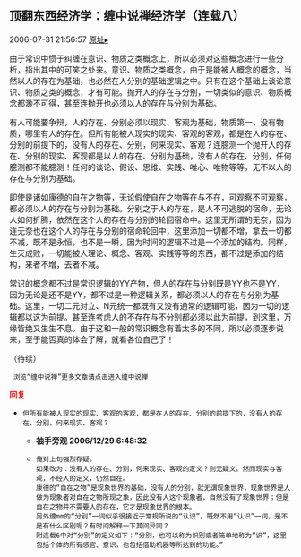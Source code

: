 ## 顶翻东西经济学：缠中说禅经济学（连载八）
2006-07-31 21:56:57
[原址▸](http://www.fxgan.com/chan_time/2006_07_12/258.htm)



 



 


 


  由于常识中惯于纠缠在意识、物质之类概念上，所以必须对这些概念进行一些分析，指出其中的可笑之处来。意识、物质之类概念，由于是能被人概念的概念，当然以人的存在为基础，也必然在人分别的基础逻辑之中。只有在这个基础上谈论意识、物质之类的概念，才有可能。抛开人的存在与分别，一切类似的意识、物质概念都渺不可得，甚至连抛开也必须以人的存在与分别为基础。


 


  有人可能要争辩，人的存在、分别必须以现实、客观为基础，物质第一，没有物质，哪里有人的存在。但所有能被人现实的现实、客观的客观，都是在人的存在、分别的前提下的，没有人的存在、分别，何来现实、客观？连臆测一个抛开人的存在、分别的现实、客观都是以人的存在、分别为基础，没有人的存在、分别，任何臆测都不能臆测！任何的谈论、假设、思维、实践、唯心、唯物等等，无不以人的存在与分别为基础。


 


  即使是诸如康德的自在之物等，无论假使自在之物等在与不在，可观察不可观察，都必须以人的存在与分别为基础。分别之于人的存在，是人不可逃脱的宿命，无论人如何折腾，依然在这个人的存在与分别的轮回宿命中。这里无所谓的无奈，因为连无奈也在这个人的存在与分别的宿命轮回中，这里添加一切都不增，拿去一切都不减，既不是永恒，也不是一瞬，因为时间的逻辑不过是一个添加的结构。同样，生灭成败，一切能被人理论、概念、客观、实践等等的东西，都不过是添加的结构，来者不增，去者不减。


 


  常识的概念都不过是常识逻辑的YY产物，但人的存在与分别既是YY也不是YY，因为无论是还不是YY，都不过是一种逻辑关系，都必须以人的存在与分别为基础。这里，一切二元对立、N元统一都既有又没有通常的逻辑可能，因为一切的逻辑都以这为前提。甚至连考虑人的不存在与不分别都必须以此为前提，到这里，万缘皆绝又生生不息。由于这和一般的常识概念有着太多的不同，所以必须逐步说来，至于能否真的体会了解，就看各位自己了！


 


 


 （待续）


 
  
   
    
   
   
    
   
   
    
     浏览“缠中说禅”更多文章请点击进入缠中说禅
    
   
  
 





<font color='red'>**回复**</font>


- ```
  但所有能被人现实的现实、客观的客观，都是在人的存在、分别的前提下的，没有人的存在、分别，何来现实、客观？
  ```
   - **袖手旁观 2006/12/29 6:48:32**
   - ```
     俺对上句强烈存疑。
     如果改为：没有人的存在、分别，何来现实、客观的定义？则无疑义。然而现实与客观，不经人的定义，仍然自在。
     康德的“自在之物”是现象世界的基础，没有人的分别，就无谓现象世界，现象世界是人做为现象者对自在之物所现之象，因此没有人这个现象者，自然没有了现象世界；但是自在之物并不需要人的存在，它才是现象世界的根本。
     另外缠mm的“分别”一词似乎很接近于常规所说的“认识”。既然不用“认识”一词，是不是有什么区别呢？有时间解释一下其间异同？
     附连载6中对“分别”的定义如下：“分别，也可以称为识别或者简单地称为“识”，这里包括个体的所有感官、意识，也包括借助机器等所达到的功能。”
     ```
